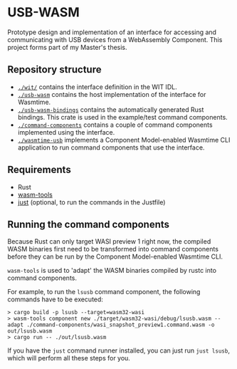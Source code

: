# USB-WASM
Prototype design and implementation of an interface for accessing and communicating with USB devices from a WebAssembly Component. This project forms part of my Master's thesis.

## Repository structure
- [`./wit/`](./wit/) contains the interface definition in the WIT IDL.
- [`./usb-wasm`](./usb-wasm/) contains the host implementation of the interface for Wasmtime.
- [`./usb-wasm-bindings`](./usb-wasm-bindings/) contains the automatically generated Rust bindings. This crate is used in the example/test command components.
- [`./command-components`](./command-components/) contains a couple of command components implemented using the interface.
- [`./wasmtime-usb`]() implements a Component Model-enabled Wasmtime CLI application to run command components that use the interface.

## Requirements
- Rust
- [wasm-tools](https://github.com/bytecodealliance/wasm-tools)
- [just](https://just.systems/) (optional, to run the commands in the Justfile)

## Running the command components
Because Rust can only target WASI preview 1 right now, the compiled WASM binaries first need to be transformed into command components before they can be run by the Component Model-enabled Wasmtime CLI.

`wasm-tools` is used to 'adapt' the WASM binaries compiled by rustc into command components.

For example, to run the `lsusb` command component, the following commands have to be executed:
```
> cargo build -p lsusb --target=wasm32-wasi 
> wasm-tools component new ./target/wasm32-wasi/debug/lsusb.wasm --adapt ./command-components/wasi_snapshot_preview1.command.wasm -o out/lsusb.wasm
> cargo run -- ./out/lsusb.wasm
```

If you have the `just` command runner installed, you can just run `just lsusb`, which will perform all these steps for you.